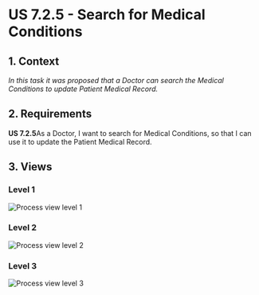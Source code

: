 # US 7.2.5 - Search for Medical Conditions

## 1. Context

*In this task it was proposed that a Doctor can search the Medical Conditions to update Patient Medical Record.*

## 2. Requirements

**US 7.2.5**As a Doctor, I want to search for Medical Conditions, so that I can use it to update the Patient Medical Record.

## 3. Views

### Level 1

![Process view level 1](views/level1/process-view.svg "A process view level 1")

### Level 2

![Process view level 2](views/level2/process-view.svg "A process view level 2")

### Level 3

![Process view level 3](views/level3/process-view.svg "A process view level 3")